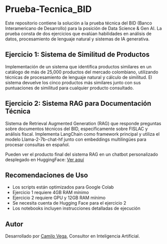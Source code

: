 # Prueba-Tecnica_BID

Este repositorio contiene la solución a la prueba técnica del BID (Banco Interamericano de Desarrollo) para la posición de Data Science & Gen AI. La prueba consta de dos ejercicios que evalúan habilidades en análisis de datos, procesamiento de lenguaje natural y sistemas de IA generativa.

## Ejercicio 1: Sistema de Similitud de Productos

Implementación de un sistema que identifica productos similares en un catálogo de más de 25,000 productos del mercado colombiano, utilizando técnicas de procesamiento de lenguaje natural y cálculo de similitud. El sistema devuelve los cinco productos más similares junto con sus puntuaciones de similitud para cualquier producto consultado.

## Ejercicio 2: Sistema RAG para Documentación Técnica

Sistema de Retrieval Augmented Generation (RAG) que responde preguntas sobre documentos técnicos del BID, específicamente sobre FISLAC y análisis fiscal. Implementa LangChain como framework principal y utiliza el modelo Llama-2-7b-chat-hf junto con embeddings multilingües para procesar consultas en español.

Pueden ver el producto final del sistema RAG en un chatbot personalizado desplegado en HuggingFace: [Ver aquí](https://huggingface.co/spaces/CamiloVega/Fislac_Bot)
## Recomendaciones de Uso

- Los scripts están optimizados para Google Colab
- Ejercicio 1 requiere 4GB RAM mínimo
- Ejercicio 2 requiere GPU y 12GB RAM mínimo
- Se necesita cuenta de Hugging Face para el ejercicio 2
- Los notebooks incluyen instrucciones detalladas de ejecución

## Autor

Desarrollado por [Camilo Vega](https://www.linkedin.com/in/camilo-vega-169084b1/), Consultor en Inteligencia Artificial.
